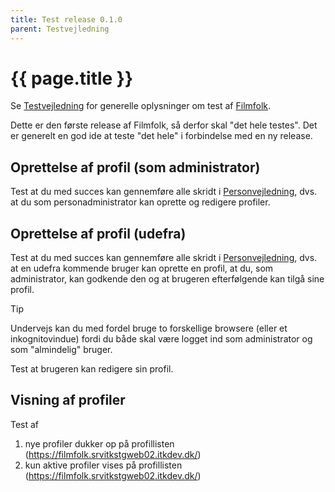 ```yaml
---
title: Test release 0.1.0
parent: Testvejledning
---
```


# {{ page.title }}

Se [Testvejledning](README.da.md) for generelle oplysninger om test af [Filmfolk].

Dette er den første release af Filmfolk, så derfor skal "det hele testes". Det er generelt en god ide at teste "det
hele" i forbindelse med en ny release.

## Oprettelse af profil (som administrator)

Test at du med succes kan gennemføre alle skridt i [Personvejledning](../person-management.da.md), dvs. at du som
personadministrator kan oprette og redigere profiler.

## Oprettelse af profil (udefra)

Test at du med succes kan gennemføre alle skridt i [Personvejledning](../users-manual.da.md), dvs. at en udefra kommende
bruger kan oprette en profil, at du, som administrator, kan godkende den og at brugeren efterfølgende kan tilgå sine
profil.

> [!TIP]
> Undervejs kan du med fordel bruge to forskellige browsere (eller et inkognitovindue) fordi du både skal være logget
> ind som administrator og som "almindelig" bruger.

Test at brugeren kan redigere sin profil.

## Visning af profiler

Test af

1. nye profiler dukker op på profillisten (<https://filmfolk.srvitkstgweb02.itkdev.dk/>)
2. kun aktive profiler vises på profillisten (<https://filmfolk.srvitkstgweb02.itkdev.dk/>)

[Filmfolk]: https://filmfolk.srvitkstgweb02.itkdev.dk/
